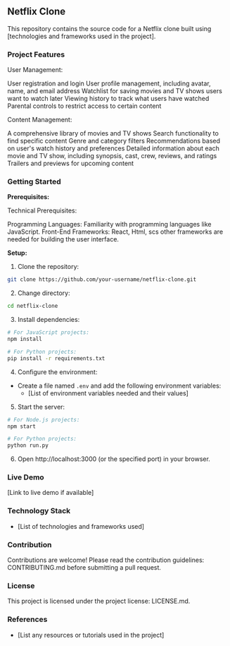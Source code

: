 ## Netflix Clone

This repository contains the source code for a Netflix clone built using [technologies and frameworks used in the project].

### Project Features

User Management:

User registration and login
User profile management, including avatar, name, and email address
Watchlist for saving movies and TV shows users want to watch later
Viewing history to track what users have watched
Parental controls to restrict access to certain content

Content Management:

A comprehensive library of movies and TV shows
Search functionality to find specific content
Genre and category filters
Recommendations based on user's watch history and preferences
Detailed information about each movie and TV show, including synopsis, cast, crew, reviews, and ratings
Trailers and previews for upcoming content

### Getting Started

**Prerequisites:**

Technical Prerequisites:

Programming Languages: Familiarity with programming languages like JavaScript.
Front-End Frameworks: React, Html, scs other frameworks are needed for building the user interface.

**Setup:**

1. Clone the repository:

```bash
git clone https://github.com/your-username/netflix-clone.git
```

2. Change directory:

```bash
cd netflix-clone
```

3. Install dependencies:

```bash
# For JavaScript projects:
npm install

# For Python projects:
pip install -r requirements.txt
```

4. Configure the environment:

* Create a file named `.env` and add the following environment variables:
    * [List of environment variables needed and their values]

5. Start the server:

```bash
# For Node.js projects:
npm start

# For Python projects:
python run.py
```

6. Open http://localhost:3000 (or the specified port) in your browser.

### Live Demo

[Link to live demo if available]

### Technology Stack

* [List of technologies and frameworks used]

### Contribution

Contributions are welcome! Please read the contribution guidelines: CONTRIBUTING.md before submitting a pull request.

### License

This project is licensed under the project license: LICENSE.md.

### References

* [List any resources or tutorials used in the project]

